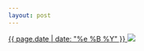 ```yaml
---
layout: post
---
```


<p>
  <a href="/49">
    <time>{{ page.date | date: "%e %B %Y" }}</time>
    <img src="https://s3.amazonaws.com/life.aaronjgreenberg.com/49.jpg">
  </a>
  
</p>
